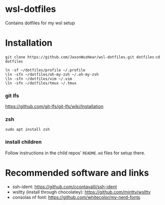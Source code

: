 # wsl-dotfiles
Contains dotfiles for my wsl setup

# Installation
`git clone https://github.com/JasonWuzHear/wsl-dotfiles.git dotfiles`
`cd dotfiles`
```
ln -sf ~/dotfiles/profile ~/.profile
\ln -sfn ~/dotfiles/oh-my-zsh ~/.oh-my-zsh
\ln -sfn ~/dotfiles/vim ~/.vim
\ln -sfn ~/dotfiles/tmux ~/.tmux
```

### git lfs
https://github.com/git-lfs/git-lfs/wiki/Installation

### zsh
`sudo apt install zsh`

### install children
Follow instructions in the child repos' `README.md` files for setup there.


# Recommended software and links
- ssh-ident: https://github.com/ccontavalli/ssh-ident
- wsltty (install through chocolatey): https://github.com/mintty/wsltty
- consolas nf font: https://github.com/whitecolor/my-nerd-fonts
